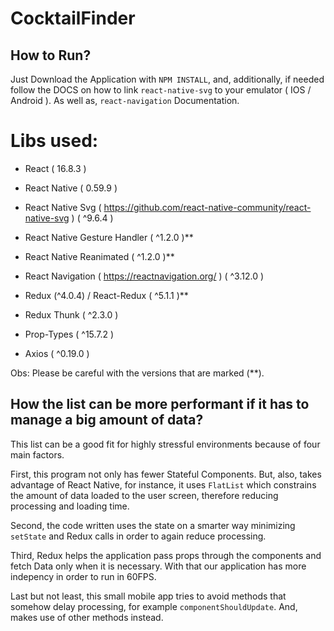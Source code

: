 # CocktailFinder

## How to Run?
Just Download the Application with `NPM INSTALL`, and, additionally,
if needed follow the DOCS on how to link `react-native-svg` to your emulator ( IOS / Android ). 
As well as, `react-navigation` Documentation.

# Libs used:
- React ( 16.8.3 )
- React Native ( 0.59.9 )
- React Native Svg ( https://github.com/react-native-community/react-native-svg ) ( ^9.6.4 )
- React Native Gesture Handler ( ^1.2.0 )**
- React Native Reanimated ( ^1.2.0 )**

- React Navigation ( https://reactnavigation.org/ ) ( ^3.12.0 )
- Redux (^4.0.4) / React-Redux ( ^5.1.1 )**
- Redux Thunk ( ^2.3.0 )
- Prop-Types ( ^15.7.2 )
- Axios ( ^0.19.0 )

Obs: Please be careful with the versions that are marked (**).

## How the list can be more performant if it has to manage a big amount of data?

This list can be a good fit for highly stressful environments because of four main factors. 

First, this program not only has fewer Stateful Components. But, also, takes advantage of React Native, for instance, it uses
`FlatList` which constrains the amount of data loaded to the user screen, therefore reducing processing and loading time.

Second, the code written uses the state on a smarter way minimizing `setState` and Redux calls in order to again reduce processing.

Third, Redux helps the application pass props through the components and fetch Data only when it is necessary. With that
our application has more indepency in order to run in 60FPS.

Last but not least, this small mobile app tries to avoid methods that somehow delay processing, for example `componentShouldUpdate`. And,
makes use of other methods instead.
